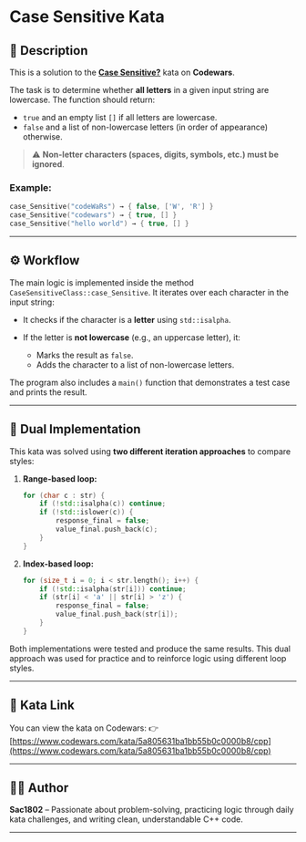 ﻿# Case Sensitive Kata

## 📝 Description

This is a solution to the [**Case Sensitive?**](https://www.codewars.com/kata/5a805631ba1bb55b0c0000b8/cpp) kata on **Codewars**.

The task is to determine whether **all letters** in a given input string are lowercase. The function should return:

- `true` and an empty list `[]` if all letters are lowercase.
- `false` and a list of non-lowercase letters (in order of appearance) otherwise.

> ⚠️ **Non-letter characters (spaces, digits, symbols, etc.) must be ignored**.

### Example:
```cpp
case_Sensitive("codeWaRs") → { false, ['W', 'R'] }
case_Sensitive("codewars") → { true, [] }
case_Sensitive("hello world") → { true, [] }
````

---

## ⚙️ Workflow

The main logic is implemented inside the method `CaseSensitiveClass::case_Sensitive`. It iterates over each character in the input string:

* It checks if the character is a **letter** using `std::isalpha`.
* If the letter is **not lowercase** (e.g., an uppercase letter), it:

  * Marks the result as `false`.
  * Adds the character to a list of non-lowercase letters.

The program also includes a `main()` function that demonstrates a test case and prints the result.

---

## 🔁 Dual Implementation

This kata was solved using **two different iteration approaches** to compare styles:

1. **Range-based loop:**

   ```cpp
   for (char c : str) {
       if (!std::isalpha(c)) continue;
       if (!std::islower(c)) {
           response_final = false;
           value_final.push_back(c);
       }
   }
   ```

2. **Index-based loop:**

   ```cpp
   for (size_t i = 0; i < str.length(); i++) {
       if (!std::isalpha(str[i])) continue;
       if (str[i] < 'a' || str[i] > 'z') {
           response_final = false;
           value_final.push_back(str[i]);
       }
   }
   ```

Both implementations were tested and produce the same results. This dual approach was used for practice and to reinforce logic using different loop styles.

---

## 🔗 Kata Link

You can view the kata on Codewars:
👉 [https://www.codewars.com/kata/5a805631ba1bb55b0c0000b8/cpp](https://www.codewars.com/kata/5a805631ba1bb55b0c0000b8/cpp)

---

## 👨‍💻 Author

**Sac1802** – Passionate about problem-solving, practicing logic through daily kata challenges, and writing clean, understandable C++ code.

---
